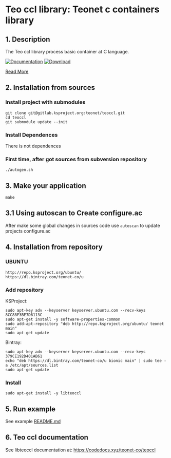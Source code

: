 # Teo ccl library: Teonet c containers library

## 1. Description

The Teo ccl library process basic container at C language.

[![Documentation](https://codedocs.xyz/teonet-co/teoccl.svg)](https://codedocs.xyz/teonet-co/teoccl/)
[ ![Download](https://api.bintray.com/packages/teonet-co/u/libteoccl/images/download.svg) ](https://bintray.com/teonet-co/u/libteoccl/_latestVersion)

[Read More](https://github.com/teonet-co/teonet/wikis/tr-udp)


## 2. Installation from sources

### Install project with submodules

    git clone git@gitlab.ksproject.org:teonet/teoccl.git
    cd teoccl
    git submodule update --init


### Install Dependences

There is not dependences


### First time, after got sources from subversion repository

    ./autogen.sh


## 3. Make your application 

    make


## 3.1 Using autoscan to Create configure.ac

After make some global changes in sources code use ```autoscan``` to update projects 
configure.ac


## 4. Installation from repository

### UBUNTU

    http://repo.ksproject.org/ubuntu/
    https://dl.bintray.com/teonet-co/u
    
### Add repository

KSProject:

    sudo apt-key adv --keyserver keyserver.ubuntu.com --recv-keys 8CC88F3BE7D6113C
    sudo apt-get install -y software-properties-common
    sudo add-apt-repository "deb http://repo.ksproject.org/ubuntu/ teonet main"
    sudo apt-get update

Bintray:

    sudo apt-key adv --keyserver keyserver.ubuntu.com --recv-keys 379CE192D401AB61
    echo "deb https://dl.bintray.com/teonet-co/u bionic main" | sudo tee -a /etc/apt/sources.list
    sudo apt-get update

### Install

    sudo apt-get install -y libteoccl

## 5. Run example
    
See example [README.md](examples/README.md)


## 6. Teo ccl documentation

See libteoccl documentation at: https://codedocs.xyz/teonet-co/teoccl
